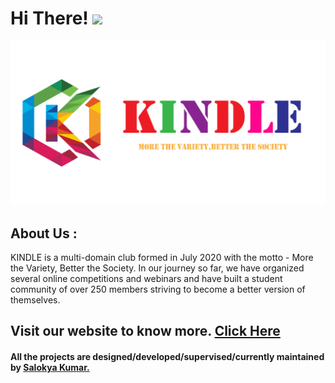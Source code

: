 # Hi There!  <img src="https://raw.githubusercontent.com/MartinHeinz/MartinHeinz/master/wave.gif" width="34px">

<div align="center" >
  <img src="https://github.com/kindleknack/kindleknack/blob/main/images/logo.png">
</div>

## About Us : 
KINDLE is a multi-domain club formed in July 2020 with the motto - More the Variety, Better the Society. In our journey so far, we have organized several online competitions and webinars and have built a student community of over 250 members striving to become a better version of themselves.

## Visit our website to know more. [Click Here](https://kindleknack.github.io/kindleknack/) 

#### All the projects are designed/developed/supervised/currently maintained by [Salokya Kumar.](https://github.com/ksalokya) 

